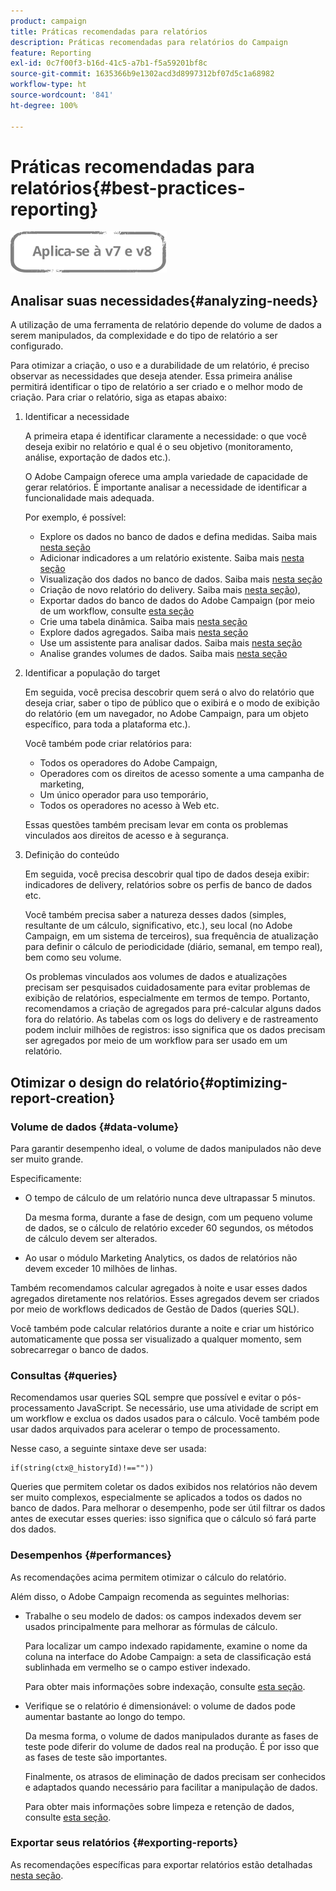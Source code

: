 ```yaml
---
product: campaign
title: Práticas recomendadas para relatórios
description: Práticas recomendadas para relatórios do Campaign
feature: Reporting
exl-id: 0c7f00f3-b16d-41c5-a7b1-f5a59201bf8c
source-git-commit: 1635366b9e1302acd3d8997312bf07d5c1a68982
workflow-type: ht
source-wordcount: '841'
ht-degree: 100%

---
```


# Práticas recomendadas para relatórios{#best-practices-reporting}

![](../../assets/common.svg)

## Analisar suas necessidades{#analyzing-needs}

A utilização de uma ferramenta de relatório depende do volume de dados a serem manipulados, da complexidade e do tipo de relatório a ser configurado.

Para otimizar a criação, o uso e a durabilidade de um relatório, é preciso observar as necessidades que deseja atender. Essa primeira análise permitirá identificar o tipo de relatório a ser criado e o melhor modo de criação. Para criar o relatório, siga as etapas abaixo:

1. Identificar a necessidade

   A primeira etapa é identificar claramente a necessidade: o que você deseja exibir no relatório e qual é o seu objetivo (monitoramento, análise, exportação de dados etc.).

   O Adobe Campaign oferece uma ampla variedade de capacidade de gerar relatórios. É importante analisar a necessidade de identificar a funcionalidade mais adequada.

   Por exemplo, é possível:

   * Explore os dados no banco de dados e defina medidas. Saiba mais [nesta seção](../../reporting/using/ac-cubes.md)
   * Adicionar indicadores a um relatório existente. Saiba mais [nesta seção](../../reporting/using/about-reports-creation-in-campaign.md)
   * Visualização dos dados no banco de dados. Saiba mais [nesta seção](../../reporting/using/about-descriptive-analysis.md)
   * Criação de novo relatório do delivery. Saiba mais [nesta seção](../../reporting/using/about-reports-creation-in-campaign.md)),
   * Exportar dados do banco de dados do Adobe Campaign (por meio de um workflow, consulte [esta seção](../../workflow/using/about-workflows.md)
   * Crie uma tabela dinâmica. Saiba mais [nesta seção](../../reporting/using/creating-a-table.md#creating-a-breakdown-or-pivot-table)
   * Explore dados agregados. Saiba mais [nesta seção](../../reporting/using/ac-cubes.md)
   * Use um assistente para analisar dados. Saiba mais [nesta seção](../../reporting/using/about-descriptive-analysis.md)
   * Analise grandes volumes de dados. Saiba mais [nesta seção](../../reporting/using/about-reports-creation-in-campaign.md)

1. Identificar a população do target

   Em seguida, você precisa descobrir quem será o alvo do relatório que deseja criar, saber o tipo de público que o exibirá e o modo de exibição do relatório (em um navegador, no Adobe Campaign, para um objeto específico, para toda a plataforma etc.).

   Você também pode criar relatórios para:

   * Todos os operadores do Adobe Campaign,
   * Operadores com os direitos de acesso somente a uma campanha de marketing,
   * Um único operador para uso temporário,
   * Todos os operadores no acesso à Web etc.

   Essas questões também precisam levar em conta os problemas vinculados aos direitos de acesso e à segurança.

1. Definição do conteúdo

   Em seguida, você precisa descobrir qual tipo de dados deseja exibir: indicadores de delivery, relatórios sobre os perfis de banco de dados etc.

   Você também precisa saber a natureza desses dados (simples, resultante de um cálculo, significativo, etc.), seu local (no Adobe Campaign, em um sistema de terceiros), sua frequência de atualização para definir o cálculo de periodicidade (diário, semanal, em tempo real), bem como seu volume.

   Os problemas vinculados aos volumes de dados e atualizações precisam ser pesquisados cuidadosamente para evitar problemas de exibição de relatórios, especialmente em termos de tempo. Portanto, recomendamos a criação de agregados para pré-calcular alguns dados fora do relatório. As tabelas com os logs do delivery e de rastreamento podem incluir milhões de registros: isso significa que os dados precisam ser agregados por meio de um workflow para ser usado em um relatório.

## Otimizar o design do relatório{#optimizing-report-creation}

### Volume de dados {#data-volume}

Para garantir desempenho ideal, o volume de dados manipulados não deve ser muito grande.

Especificamente:

* O tempo de cálculo de um relatório nunca deve ultrapassar 5 minutos.

   Da mesma forma, durante a fase de design, com um pequeno volume de dados, se o cálculo de relatório exceder 60 segundos, os métodos de cálculo devem ser alterados.

* Ao usar o módulo Marketing Analytics, os dados de relatórios não devem exceder 10 milhões de linhas.

Também recomendamos calcular agregados à noite e usar esses dados agregados diretamente nos relatórios. Esses agregados devem ser criados por meio de workflows dedicados de Gestão de Dados (queries SQL).

Você também pode calcular relatórios durante a noite e criar um histórico automaticamente que possa ser visualizado a qualquer momento, sem sobrecarregar o banco de dados.

### Consultas {#queries}

Recomendamos usar queries SQL sempre que possível e evitar o pós-processamento JavaScript. Se necessário, use uma atividade de script em um workflow e exclua os dados usados para o cálculo. Você também pode usar dados arquivados para acelerar o tempo de processamento.

Nesse caso, a seguinte sintaxe deve ser usada:

```
if(string(ctx@_historyId)!==""))
```

Queries que permitem coletar os dados exibidos nos relatórios não devem ser muito complexos, especialmente se aplicados a todos os dados no banco de dados. Para melhorar o desempenho, pode ser útil filtrar os dados antes de executar esses queries: isso significa que o cálculo só fará parte dos dados.

### Desempenhos {#performances}

As recomendações acima permitem otimizar o cálculo do relatório.

Além disso, o Adobe Campaign recomenda as seguintes melhorias:

* Trabalhe o seu modelo de dados: os campos indexados devem ser usados principalmente para melhorar as fórmulas de cálculo.

   Para localizar um campo indexado rapidamente, examine o nome da coluna na interface do Adobe Campaign: a seta de classificação está sublinhada em vermelho se o campo estiver indexado.

   Para obter mais informações sobre indexação, consulte [esta seção](../../configuration/using/data-model-best-practices.md#indexes).

* Verifique se o relatório é dimensionável: o volume de dados pode aumentar bastante ao longo do tempo.

   Da mesma forma, o volume de dados manipulados durante as fases de teste pode diferir do volume de dados real na produção. É por isso que as fases de teste são importantes.

   Finalmente, os atrasos de eliminação de dados precisam ser conhecidos e adaptados quando necessário para facilitar a manipulação de dados.

   Para obter mais informações sobre limpeza e retenção de dados, consulte [esta seção](../../configuration/using/data-model-best-practices.md#data-retention).

### Exportar seus relatórios {#exporting-reports}

As recomendações específicas para exportar relatórios estão detalhadas [nesta seção](../../reporting/using/actions-on-reports.md#exporting-a-report).

